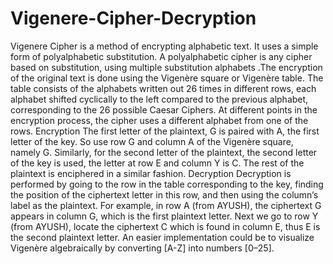 # Vigenere-Cipher-Decryption
Vigenere Cipher is a method of encrypting alphabetic text. It uses a simple form of polyalphabetic  substitution. A polyalphabetic cipher is any cipher based on substitution, using multiple substitution  alphabets .The encryption of the original text is done using the Vigenère square or Vigenère table.
The table consists of the alphabets written out 26 times in different rows, each alphabet shifted 
cyclically to the left compared to the previous alphabet, corresponding to the 26 possible Caesar 
Ciphers.
At different points in the encryption process, the cipher uses a different alphabet from one of the rows.
Encryption
The first letter of the plaintext, G is paired with A, the first letter of the key. So use row G and column A 
of the Vigenère square, namely G. Similarly, for the second letter of the plaintext, the second letter of 
the key is used, the letter at row E and column Y is C. The rest of the plaintext is enciphered in a similar 
fashion.
Decryption
Decryption is performed by going to the row in the table corresponding to the key, finding the position 
of the ciphertext letter in this row, and then using the column’s label as the plaintext. For example, in 
row A (from AYUSH), the ciphertext G appears in column G, which is the first plaintext letter. Next we go 
to row Y (from AYUSH), locate the ciphertext C which is found in column E, thus E is the second plaintext 
letter.
An easier implementation could be to visualize Vigenère algebraically by converting [A-Z] into numbers 
[0–25].
